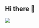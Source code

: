 ## Hi there 👋

![](https://github-readme-stats.vercel.app/api/top-langs/?username=aStringCat&layout=compact)
